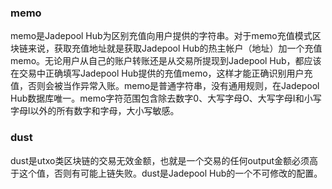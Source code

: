 ### memo
memo是Jadepool Hub为区别充值向用户提供的字符串。对于memo充值模式区块链来说，获取充值地址就是获取Jadepool Hub的热主帐户（地址）加一个充值memo。无论用户从自己的账户转账还是从交易所提现到Jadepool Hub，都应该在交易中正确填写Jadepool Hub提供的充值memo，这样才能正确识别用户充值，否则会被当作异常入账。memo是普通字符串，没有通用规则，在Jadepool Hub数据库唯一。memo字符范围包含除去数字0、大写字母O、大写字母I和小写字母l以外的所有数字和字母，大小写敏感。 

### dust
dust是utxo类区块链的交易无效金额，也就是一个交易的任何output金额必须高于这个值，否则有可能上链失败。dust是Jadepool Hub的一个不可修改的配置。

<!-- ### seed + derivative path(衍生路径)
seed是64位的字符串，是Jadepool Hub所有地址的种子。

BIP32是HD钱包的核心提案，通过种子来生成主私钥，然后派生海量的子私钥和地址。BIP43对BIP32树结构增加了子索引标识purpose的扩展 m/purpose'/ *。BIP44是在BIP43和BIP32的基础上增加多币种，通过HD钱包派生多个地址。BIP44对HD钱包提出5层路径建议：
```
m / purpose' / coin_type' / account' / change / address_index
```
所以，Jadepool Hub只需要保存一个种子，就能控制所有币种，所有账户的钱包。种子一旦更换，私钥和地址都将完全不一样。

Jadepool Hub的Seed可以由Seed Vault生成和保存：由用户输入的软件密码、时间戳和随机数组合生成，加密后存在服务器本地，没有密码无法解密。

以下是Jadepool Hub衍生地址路径示意图。根据下图，以热钱包1的比特币热主地址举例，衍生路径为m/44'/0'/0'/1/0。
![](image/derive-addr.png) -->